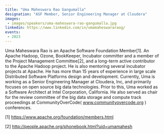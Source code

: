 ```yaml
---
title: "Uma Maheswara Rao Gangumalla"
designation: "ASF Member, Senior Engineering Manager at Cloudera"
images:
 - images/speakers/uma-maheswara-rao-gangumalla.jpg
linkedin: https://www.linkedin.com/in/umamaheswararaog/
events:
 - 2023
---
```


Uma Maheswara Rao is an Apache Software Foundation Member[1]. An Apache Hadoop, Ozone, BookKeeper, Incubator committer and a member of the Project Management Committee[2], and a long-term active contributor to the Apache Hadoop project. He is also mentoring several incubator projects at Apache. He has more than 15 years of experience in large scale Distributed Software Platforms design and development. Currently, Uma is working as a Senior Engineering Manager at Cloudera, Inc, and primarily focuses on open source big data technologies. Prior to this, Uma worked as a Software Architect at Intel Corporation, California. He also served as chair for the review committee of the big data storage and compute track proceedings at CommunityOverCode( www.communityovercode.org ) conferences.
 
 [1] https://www.apache.org/foundation/members.html
 
 [2] http://people.apache.org/phonebook.html?uid=umamahesh